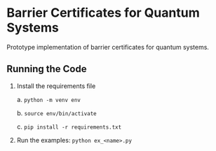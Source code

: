 # Barrier Certificates for Quantum Systems

Prototype implementation of barrier certificates for quantum systems.

## Running the Code

1. Install the requirements file

    a. ```python -m venv env```

    b. ```source env/bin/activate```

    c. ```pip install -r requirements.txt```
    
2. Run the examples: ```python ex_<name>.py``` 
